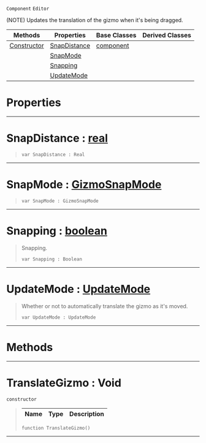  `Component` `Editor`



(NOTE) Updates the translation of the gizmo when it's being dragged.

|Methods|Properties|Base Classes|Derived Classes|
|---|---|---|---|
|[ Constructor](https://github.com/ArendDanielek/ZeroDocsTest/blob/master/code_reference/class_reference/translategizmo.markdown#translategizmo-void)|[ SnapDistance](https://github.com/ArendDanielek/ZeroDocsTest/blob/master/code_reference/class_reference/translategizmo.markdown#snapdistance-zero-engine)|[component](https://github.com/ArendDanielek/ZeroDocsTest/blob/master/code_reference/class_reference/component.markdown)| |
| |[ SnapMode](https://github.com/ArendDanielek/ZeroDocsTest/blob/master/code_reference/class_reference/translategizmo.markdown#snapmode-zero-engine-doc)| | |
| |[ Snapping](https://github.com/ArendDanielek/ZeroDocsTest/blob/master/code_reference/class_reference/translategizmo.markdown#snapping-zero-engine-doc)| | |
| |[ UpdateMode](https://github.com/ArendDanielek/ZeroDocsTest/blob/master/code_reference/class_reference/translategizmo.markdown#updatemode-zero-engine-d)| | |


 #  Properties


---  
 #  SnapDistance : [real](https://github.com/ArendDanielek/ZeroDocsTest/blob/master/code_reference/zilch_base_types/real.markdown)

> 
> ``` lang=cpp, name=Zilch
> var SnapDistance : Real


---  
 #  SnapMode : [GizmoSnapMode](https://github.com/ArendDanielek/ZeroDocsTest/blob/master/code_reference/enum_reference.markdown#gizmosnapmode)

> 
> ``` lang=cpp, name=Zilch
> var SnapMode : GizmoSnapMode


---  
 #  Snapping : [boolean](https://github.com/ArendDanielek/ZeroDocsTest/blob/master/code_reference/zilch_base_types/boolean.markdown)

> Snapping.
> ``` lang=cpp, name=Zilch
> var Snapping : Boolean


---  
 #  UpdateMode : [UpdateMode](https://github.com/ArendDanielek/ZeroDocsTest/blob/master/code_reference/enum_reference.markdown#updatemode)

> Whether or not to automatically translate the gizmo as it's moved.
> ``` lang=cpp, name=Zilch
> var UpdateMode : UpdateMode


---  
 #  Methods


---  
 #  TranslateGizmo : Void

 `constructor`

> 
> |Name|Type|Description|
> |---|---|---|
> ``` lang=cpp, name=Zilch
> function TranslateGizmo()
> ``` 


---  
 
  
  
  
  
  
  
  

 